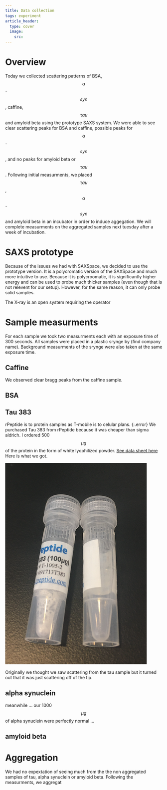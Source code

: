 ```yaml
---
title: Data collection
tags: experiment 
article_header:
  type: cover
  image:
    src: 
---
```


# Overview 
Today we collected scattering patterns of BSA, $$\alpha$$-$$syn$$, caffine, $$\tau au$$ and amyloid beta using the prototype SAXS system. We were able to see clear scattering peaks for BSA and caffine, possible peaks for $$\alpha$$-$$syn$$, and no peaks for amyloid beta or $$\tau au$$. Following initial measurments,  we placed $$\tau au$$, $$\alpha$$-$$syn$$ and amyloid beta in an incubator in order to induce aggegation. We will complete measurments on the aggregated samples next tuesday after a week of incubation. 

# SAXS prototype

Because of the issues we had with SAXSpace, we decided to use the prototype version. It is a polycromatic version of the SAXSpace and much more intuitive to use. Because it is polycroomatic, it is significantly higher energy and can be used to probe much thicker samples (even though that is not relevent for our setup). However, for the same reason, it can only probe solid samples. 

The X-ray is an open system requiring the operator 

# Sample measurments 
For each sample we took two measurments each with an exposure time of 300 seconds. All samples were placed in a plastic srynge by (find company name). Background measurments of the srynge were also taken at the same exposure time. 
## Caffine 
We observed clear bragg peaks from the caffine sample. 
## BSA

## Tau 383
rPeptide is to protein samples as T-mobile is to celular plans.
{:.error}
We purchased Tau 383 from rPeptide because it was cheaper than sigma aldrich. I ordered 500 $$\mu g$$ of the protein in the form of white lyophilized powder. [See data sheet here](https://www.rpeptide.com/_code/_dyn_images/products/data-sheet/T-1005-Tau-383-Revised.pdf)  Here is what we got. 

 
 
![lies](files/lies.png)


Originally we thought we saw scattering from the tau sample but it turned out that it was just scattering off of the tip. 
## alpha synuclein 
meanwhile ... our 1000 $$\mu g$$ of alpha synuclein were perfectly normal ...
## amyloid beta
# Aggregation
We had no expextation of seeing much from the the non aggregated samples of tau, alpha synuclein or amyloid beta. Following the measurments, we aggregat
